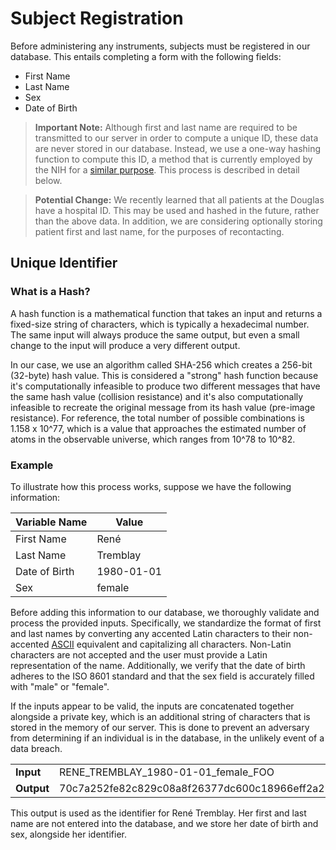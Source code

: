 # Subject Registration

Before administering any instruments, subjects must be registered in our database. This entails completing a form with the following fields:

- First Name
- Last Name
- Sex
- Date of Birth

> **Important Note:** Although first and last name are required to be transmitted to our server in order to compute a unique ID, these data are never stored in our database. Instead, we use a one-way hashing function to compute this ID, a method that is currently employed by the NIH for a [similar purpose](https://nda.nih.gov/nda/using-the-nda-guid.html). This process is described in detail below.

> **Potential Change:** We recently learned that all patients at the Douglas have a hospital ID. This may be used and hashed in the future, rather than the above data. In addition, we are considering optionally storing patient first and last name, for the purposes of recontacting.

## Unique Identifier

### What is a Hash?

A hash function is a mathematical function that takes an input and returns a fixed-size string of characters, which is typically a hexadecimal number. The same input will always produce the same output, but even a small change to the input will produce a very different output.

In our case, we use an algorithm called SHA-256 which creates a 256-bit (32-byte) hash value. This is considered a "strong" hash function because it's computationally infeasible to produce two different messages that have the same hash value (collision resistance) and it's also computationally infeasible to recreate the original message from its hash value (pre-image resistance). For reference, the total number of possible combinations is 1.158 x 10^77, which is a value that approaches the estimated number of atoms in the observable universe, which ranges from 10^78 to 10^82.

### Example

To illustrate how this process works, suppose we have the following information:

| Variable Name | Value      |
| ------------- | ---------- |
| First Name    | René       |
| Last Name     | Tremblay   |
| Date of Birth | 1980-01-01 |
| Sex           | female     |

Before adding this information to our database, we thoroughly validate and process the provided inputs. Specifically, we standardize the format of first and last names by converting any accented Latin characters to their non-accented [ASCII](https://en.wikipedia.org/wiki/ASCII) equivalent and capitalizing all characters. Non-Latin characters are not accepted and the user must provide a Latin representation of the name. Additionally, we verify that the date of birth adheres to the ISO 8601 standard and that the sex field is accurately filled with "male" or "female".

If the inputs appear to be valid, the inputs are concatenated together alongside a private key, which is an additional string of characters that is stored in the memory of our server. This is done to prevent an adversary from determining if an individual is in the database, in the unlikely event of a data breach.

<table>
<tr>
    <td style="font-weight: bold; width: 100%;">Input</td>
    <td>RENE_TREMBLAY_1980-01-01_female_FOO</td>
</tr>
<tr>
    <td style="font-weight: bold; width: 100%;">Output</td>
    <td>70c7a252fe82c829c08a8f26377dc600c18966eff2a294e724863480559561fc</td>
</tr>
</table>

This output is used as the identifier for René Tremblay. Her first and last name are not entered into the database, and we store her date of birth and sex, alongside her identifier.
